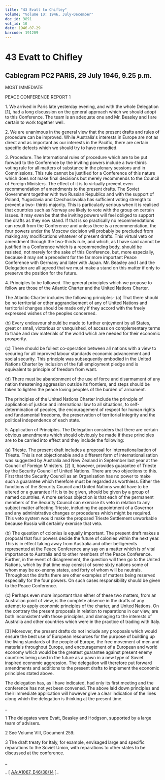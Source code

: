 ```yaml
---
title: "43 Evatt to Chifley"
volume: "Volume 10: 1946, July-December"
doc_id: 3891
vol_id: 10
date: 1946-07-29
barcode: 191209
---
```


# 43 Evatt to Chifley

## Cablegram PC2 PARIS, 29 July 1946, 9.25 p.m.

MOST IMMEDIATE

PEACE CONFERENCE REPORT 1

1\. We arrived in Paris late yesterday evening, and with the whole Delegation [1], had a long discussion on the general approach which we should adopt to this Conference. The team is an adequate one and Mr. Beasley and I are certain to work together well.

2\. We are unanimous in the general view that the present drafts and rules of procedure can be improved. While Australia's interests in Europe are not as direct and as important as our interests in the Pacific, there are certain specific defects which we should try to have remedied.

3\. Procedure. The International rules of procedure which are to be put forward to the Conference by the inviting powers include a two-thirds voting rule for all matters of substance in the plenary sessions and in Commissions. This rule cannot be justified for a Conference of this nature which does not make final decisions but merely recommends to the Council of Foreign Ministers. The effect of it is to virtually prevent even recommendation of amendments to the present drafts. The Soviet Government together with two Russian Republics and with the support of Poland, Yugoslavia and Czechoslovakia has sufficient voting strength to prevent a two- thirds majority. This is particularly serious when it is realised that countries such as Norway are likely to vote with the group on certain issues. It may even be that the inviting powers will feel obliged to support the drafts as they now stand. If that is so practically no recommendations can result from the Conference and unless there is a recommendation, the four powers under the Moscow decision will probably be precluded from making any modifications whatever of present drafts. This virtual veto on amendment through the two-thirds rule, and which, as I have said cannot be justified in a Conference which is a recommending body, should be resisted, not merely for the sake of this Conference, but, more especially, because it may set a precedent for the far more important Peace Conference with Germany and later with Japan. Mr. Beasley and I and the Delegation are all agreed that we must make a stand on this matter if only to preserve the position for the future.

4\. Principles to be followed. The general principles which we propose to follow are those of the Atlantic Charter and the United Nations Charter.

The Atlantic Charter includes the following principles- (a) That there should be no territorial or other aggrandisement of any of United Nations and territorial changes should be made only if they accord with the freely expressed wishes of the peoples concerned.

(b) Every endeavour should be made to further enjoyment by all States, great or small, victorious or vanquished, of access on complementary terms to trade and raw materials of the world which are needed for their economic prosperity.

(c) There should be fullest co-operation between all nations with a view to securing for all improved labour standards economic advancement and social security. This principle was subsequently embodied in the United Nations Charter by inclusion of the full employment pledge and is equivalent to principle of freedom from want.

(d) There must be abandonment of the use of force and disarmament of any nation threatening aggression outside its frontiers, and steps should be taken to lighten the peace loving peoples of the burden of armament.

The principles of the United Nations Charter include the principle of application of justice and international law to all situations, to self-determination of peoples, the encouragement of respect for human rights and fundamental freedoms, the preservation of territorial integrity and the political independence of each state.

5\. Application of Principles. The Delegation considers that there are certain obvious amendments which should obviously be made if these principles are to be carried into effect and they include the following:

(a) Trieste. The present draft includes a proposal for internationalisation of Trieste. This is not objectionable and a different form of internationalisation was suggested by Australia and New Zealand in September last year at the Council of Foreign Ministers. [2] It, however, provides guarantee of Trieste by the Security Council of United Nations. There are two objections to this. First that the Security Council as an Organisation has no power to make such a guarantee which therefore must be regarded as worthless. Either the functions of the Security Council and United Nations would have to be altered or a guarantee if it is to be given, should be given by a group of named countries. A more serious objection is that each of the permanent members of the Security Council can exercise its veto in relation to any subject matter affecting Trieste, including the appointment of a Governor and any administrative changes or procedures which might be required. This veto system would make the proposed Trieste Settlement unworkable because Russia will certainly exercise that veto.

(b) The question of colonies is equally important. The present draft makes a proposal that four powers decide the future of colonies within the next year. This is in effect taking away from Australia and other belligerents represented at the Peace Conference any say on a matter which is of vital importance to Australia and to other members of the Peace Conference. Further, in the event of disagreement, the question will then go to the United Nations, which by that time may consist of some sixty nations some of whom may be ex-enemy states, and forty of whom will be neutrals. Throughout the drafts there are other examples of matters being reserved especially for the four powers. On such cases responsibility should be given to the Peace Conference.

(c) Perhaps even more important than either of these two matters, from an Australian point of view, is the complete absence in the drafts of any attempt to apply economic principles of the charter, and United Nations. On the contrary the present proposals in relation to reparations in our view, are both inconsistent with those principles, and damaging to the interests of Australia and other countries which were in the practice of trading with Italy.

[3] Moreover, the present drafts do not include any proposals which would ensure the best use of European resources for the purpose of building up the living standards of the people of Europe, the free movement of men and materials throughout Europe, and encouragement of a European and world economy which would be the greatest guarantee against present enemy countries being used in the future as a pawn in a new type of Soviet inspired economic aggression. The delegation will therefore put forward amendments and additions to the present drafts to implement the economic principles stated above.

The delegation has, as I have indicated, had only its first meeting and the conference has not yet been convened. The above laid down principles and their immediate application will however give a clear indication of the lines along which the delegation is thinking at the present time.

_

1 The delegates were Evatt, Beasley and Hodgson, supported by a large team of advisers.

2 See Volume VIII, Document 259.

3 The draft treaty for Italy, for example, envisaged large and specific reparations to the Soviet Union, with reparations to other states to be discussed at the conference.

_

_ [ [AA:A1067, E46/38/14](http://www.naa.gov.au/cgi-bin/Search?O=I&Number=191209) ]_
